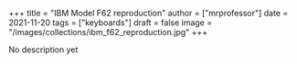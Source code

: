 +++
title = "IBM Model F62 reproduction"
author = ["mrprofessor"]
date = 2021-11-20
tags = ["keyboards"]
draft = false
image = "/images/collections/ibm_f62_reproduction.jpg"
+++

No description yet

